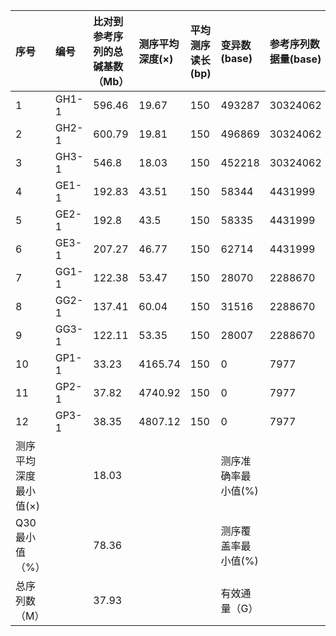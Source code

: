 |序号|编号|比对到参考序列的总碱基数（Mb）|测序平均深度(×)|平均测序读长(bp)|变异数(base)|参考序列数据量(base)|测序准确率(%)||Q30(%)|测序覆盖率(%)|序列数|
|:--|:--|:--|:--|:--|:--|:--|:--|:--|:--|:--|:--|
|1|GH1-1|596.46|19.67|150|493287|30324062|99.93||84.97|98.69|10219774|
|2|GH2-1|600.79|19.81|150|496869|30324062|99.93||85.32|98.17|10293979|
|3|GH3-1|546.8|18.03|150|452218|30324062|99.94||84.14|97.44|9368917|
|4|GE1-1|192.83|43.51|150|58344|4431999|99.98||90.51|97.43|1586294|
|5|GE2-1|192.8|43.5|150|58335|4431999|99.98||80.06|97.04|1586048|
|6|GE3-1|207.27|46.77|150|62714|4431999|99.97||72.36|98.38|1705105|
|7|GG1-1|122.38|53.47|150|28070|2288670|99.98||94.44|98.44|783482|
|8|GG2-1|137.41|60.04|150|31516|2288670|99.98||93.7|97.92|879652|
|9|GG3-1|122.11|53.35|150|28007|2288670|99.98||87.28|97.79|781716|
|10|GP1-1|33.23|4165.74|150|0|7977|100||94.89|97.3|220153|
|11|GP2-1|37.82|4740.92|150|0|7977|100||94.28|98.73|250551|
|12|GP3-1|38.35|4807.12|150|0|7977|100||93.32|98.75|254049|
|测序平均深度最小值(×)||18.03|||测序准确率最小值(%)|||99.93||||
|Q30最小值（%）||78.36|||测序覆盖率最小值(%)|||97.04||||
|总序列数（M）||37.93|||有效通量（G）|||2.83||||
